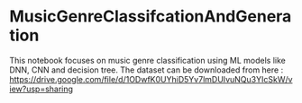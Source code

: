 # MusicGenreClassifcationAndGeneration
This notebook focuses on music genre classification using ML models like DNN, CNN and decision tree.
The dataset can be downloaded from here : https://drive.google.com/file/d/1ODwfK0UYhiD5Yv7lmDUIvuNQu3YIcSkW/view?usp=sharing
